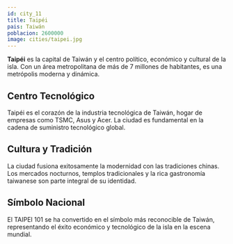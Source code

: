 ```yaml
---
id: city_11
title: Taipéi
pais: Taiwán
poblacion: 2600000
image: cities/taipei.jpg
---
```


**Taipéi** es la capital de Taiwán y el centro político, económico y cultural de la isla. Con un área metropolitana de más de 7 millones de habitantes, es una metrópolis moderna y dinámica.

## Centro Tecnológico

Taipéi es el corazón de la industria tecnológica de Taiwán, hogar de empresas como TSMC, Asus y Acer. La ciudad es fundamental en la cadena de suministro tecnológico global.

## Cultura y Tradición

La ciudad fusiona exitosamente la modernidad con las tradiciones chinas. Los mercados nocturnos, templos tradicionales y la rica gastronomía taiwanese son parte integral de su identidad.

## Símbolo Nacional

El TAIPEI 101 se ha convertido en el símbolo más reconocible de Taiwán, representando el éxito económico y tecnológico de la isla en la escena mundial.
